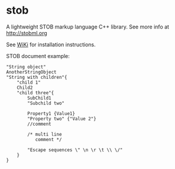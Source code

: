 # stob

A lightweight STOB markup language C++ library. See more info at http://stobml.org

See [WiKi](wiki/HomePage.md) for installation instructions.

STOB document example:
```
"String object"
AnotherStringObject
"String with children"{
	"child 1"
	Child2
	"child three"{
		SubChild1
		"Subchild two"

		Property1 {Value1}
		"Property two" {"Value 2"}
		//comment

		/* multi line
		   comment */

		"Escape sequences \" \n \r \t \\ \/"
	}
}
```
